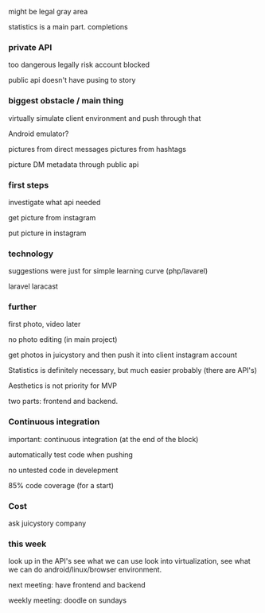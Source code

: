

might be legal gray area

statistics is a main part.
completions


### private API

too dangerous legally
risk account blocked

public api doesn't have pusing to story

### biggest obstacle / main thing

virtually simulate client environment and push through that

Android emulator?

pictures from direct messages
pictures from hashtags

picture DM metadata through public api 

### first steps

investigate what api needed

get picture from instagram 

put picture in instagram


### technology

suggestions were just for simple learning curve
(php/lavarel)


laravel
laracast

### further



first photo, video later

no photo editing (in main project)


get photos in juicystory and then push it into client instagram account



Statistics is definitely necessary, but much easier probably (there are API's)


Aesthetics is not priority for MVP


two parts: frontend and backend.


### Continuous integration

important: continuous integration (at the end of the block)

automatically test code when pushing

no untested code in develepment

85% code coverage (for a start)



### Cost

ask juicystory company



### this week

look up in the API's
see what we can use
look into virtualization, see what we can do
android/linux/browser environment.

next meeting: have frontend and backend


weekly meeting: doodle on sundays

